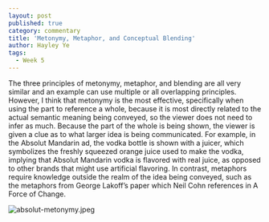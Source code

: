 ```yaml
---
layout: post
published: true
category: commentary
title: 'Metonymy, Metaphor, and Conceptual Blending'
author: Hayley Ye
tags:
  - Week 5
---
```

The three principles of metonymy, metaphor, and blending are all very similar and an example can use multiple or all overlapping principles. However, I think that metonymy is the most effective, specifically when using the part to reference a whole, because it is most directly related to the actual semantic meaning being conveyed, so the viewer does not need to infer as much. Because the part of the whole is being shown, the viewer is given a clue as to what larger idea is being communicated. For example, in the Absolut Mandarin ad, the vodka bottle is shown with a juicer, which symbolizes the freshly squeezed orange juice used to make the vodka, implying that Absolut Mandarin vodka is flavored with real juice, as opposed to other brands that might use artificial flavoring. In contrast, metaphors require knowledge outside the realm of the idea being conveyed, such as the metaphors from George Lakoff’s paper which Neil Cohn references in A Force of Change. 

![absolut-metonymy.jpeg]({{site.baseurl}}/assets/absolut-metonymy.jpeg)
